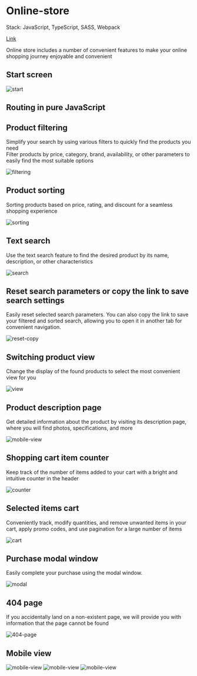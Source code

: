 # Online-store

Stack: JavaScript, TypeScript, SASS, Webpack

[Link](https://oolenkazolot-online-store.netlify.app/)

Online store includes a number of convenient features to make your online shopping journey enjoyable and convenient

## Start screen

<image src="src/assets/screenshots/Screenshot_1.png" alt="start">

## Routing in pure JavaScript

## Product filtering

Simplify your search by using various filters to quickly find the products you need<br/>
Filter products by price, category, brand, availability, or other parameters to easily find the most suitable options

<image src="src/assets/screenshots/Screenshot_3.png" alt="filtering">

## Product sorting

Sorting products based on price, rating, and discount for a seamless shopping experience

<image src="src/assets/screenshots/Screenshot_4.png" alt="sorting">

## Text search

Use the text search feature to find the desired product by its name, description, or other characteristics

<image src="src/assets/screenshots/Screenshot_5.png" alt="search">

## Reset search parameters or copy the link to save search settings

Easily reset selected search parameters.
You can also copy the link to save your filtered and sorted search, allowing you to open it in another tab for convenient navigation.

<image src="src/assets/screenshots/Screenshot_2.png" alt="reset-copy">

## Switching product view

Change the display of the found products to select the most convenient view for you

<image src="src/assets/screenshots/Screenshot_6.png" alt="view">

## Product description page

Get detailed information about the product by visiting its description page, where you will find photos, specifications, and more

<image src="src/assets/screenshots/Screenshot_7.png" alt="mobile-view">

## Shopping cart item counter

Keep track of the number of items added to your cart with a bright and intuitive counter in the header

<image src="src/assets/screenshots/Screenshot_8.png" alt="counter">

## Selected items cart

Conveniently track, modify quantities, and remove unwanted items in your cart, apply promo codes, and use pagination for a large number of items

<image src="src/assets/screenshots/Screenshot_9.png" alt="cart">

## Purchase modal window

Easily complete your purchase using the modal window.

<image src="src/assets/screenshots/Screenshot_10.png" alt="modal">

## 404 page

If you accidentally land on a non-existent page, we will provide you with information that the page cannot be found

<image src="src/assets/screenshots/Screenshot_11.png" alt="404-page">

## Mobile view

<image src="src/assets/screenshots/Screenshot_12.png" alt="mobile-view">
<image src="src/assets/screenshots/Screenshot_13.png" alt="mobile-view">
<image src="src/assets/screenshots/Screenshot_14.png" alt="mobile-view">
